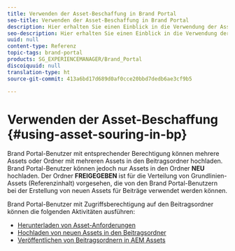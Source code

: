 ```yaml
---
title: Verwenden der Asset-Beschaffung in Brand Portal
seo-title: Verwenden der Asset-Beschaffung in Brand Portal
description: Hier erhalten Sie einen Einblick in die Verwendung der Asset-Beschaffungsfunktion, das Hochladen von Assets in den Beitragsordner und das Veröffentlichen des Beitragsordners in AEM Assets in Brand Portal.
seo-description: Hier erhalten Sie einen Einblick in die Verwendung der Asset-Beschaffungsfunktion, das Hochladen von Assets in den Beitragsordner und das Veröffentlichen des Beitragsordners in AEM Assets in Brand Portal.
uuid: null
content-type: Referenz
topic-tags: brand-portal
products: SG_EXPERIENCEMANAGER/Brand_Portal
discoiquuid: null
translation-type: ht
source-git-commit: 413a6bd17d689d0af0cce20bbd7dedb6ae3cf9b5

---
```



# Verwenden der Asset-Beschaffung {#using-asset-souring-in-bp}

Brand Portal-Benutzer mit entsprechender Berechtigung können mehrere Assets oder Ordner mit mehreren Assets in den Beitragsordner hochladen. Brand Portal-Benutzer können jedoch nur Assets in den Ordner **NEU** hochladen. Der Ordner **FREIGEGEBEN** ist für die Verteilung von Grundlinien-Assets (Referenzinhalt) vorgesehen, die von den Brand Portal-Benutzern bei der Erstellung von neuen Assets für Beiträge verwendet werden können.

Brand Portal-Benutzer mit Zugriffsberechtigung auf den Beitragsordner können die folgenden Aktivitäten ausführen:

* [Herunterladen von Asset-Anforderungen](brand-portal-download-asset-requirements.md)
* [Hochladen von neuen Assets in den Beitragsordner](brand-portal-upload-assets-to-contribution-folder.md)
* [Veröffentlichen von Beitragsordnern in AEM Assets](brand-portal-publish-contribution-folder-to-aem-assets.md)